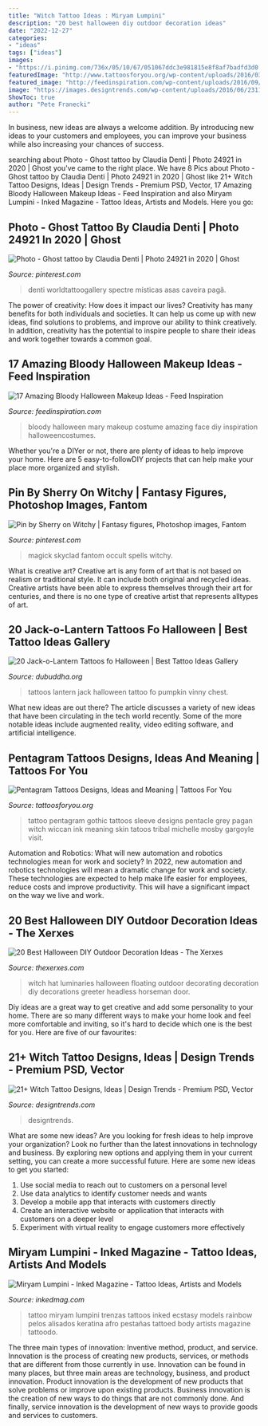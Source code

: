 ```yaml
---
title: "Witch Tattoo Ideas : Miryam Lumpini"
description: "20 best halloween diy outdoor decoration ideas"
date: "2022-12-27"
categories:
- "ideas"
tags: ["ideas"]
images:
- "https://i.pinimg.com/736x/05/10/67/051067ddc3e981815e8f8af7badfd3d0.jpg"
featuredImage: "http://www.tattoosforyou.org/wp-content/uploads/2016/03/Pentagram-Tattoos.jpg"
featured_image: "http://feedinspiration.com/wp-content/uploads/2016/09/Bloody-Mary-Halloween-Costume.jpg"
image: "https://images.designtrends.com/wp-content/uploads/2016/06/23114007/Magical-Broom-Stick-Tattoo-Idea.jpg"
ShowToc: true
author: "Pete Franecki"
---
```



In business, new ideas are always a welcome addition. By introducing new ideas to your customers and employees, you can improve your business while also increasing your chances of success.

	

		
searching about Photo - Ghost tattoo by Claudia Denti | Photo 24921 in 2020 | Ghost you've came to the right place. We have 8 Pics about Photo - Ghost tattoo by Claudia Denti | Photo 24921 in 2020 | Ghost like 21+ Witch Tattoo Designs, Ideas | Design Trends - Premium PSD, Vector, 17 Amazing Bloody Halloween Makeup Ideas - Feed Inspiration and also Miryam Lumpini - Inked Magazine - Tattoo Ideas, Artists and Models. Here you go:
		
    
## Photo - Ghost Tattoo By Claudia Denti | Photo 24921 In 2020 | Ghost

<img loading=lazy src="https://i.pinimg.com/736x/18/e6/24/18e624cd2104301477740df96324d6f0.jpg" onerror="this.onerror=null;this.src='https://tse2.mm.bing.net/th?id=OIP.owx5jsn2sM4niwAboVhcdAHaGY&amp;pid=15.1';" alt="Photo - Ghost tattoo by Claudia Denti | Photo 24921 in 2020 | Ghost">

_Source: pinterest.com_

>denti worldtattoogallery spectre místicas asas caveira pagã. 

	

The power of creativity: How does it impact our lives?
Creativity has many benefits for both individuals and societies. It can help us come up with new ideas, find solutions to problems, and improve our ability to think creatively. In addition, creativity has the potential to inspire people to share their ideas and work together towards a common goal.

    
## 17 Amazing Bloody Halloween Makeup Ideas - Feed Inspiration

<img loading=lazy src="http://feedinspiration.com/wp-content/uploads/2016/09/Bloody-Mary-Halloween-Costume.jpg" onerror="this.onerror=null;this.src='https://tse1.mm.bing.net/th?id=OIP.qw17fHUH9PpStTjvHHOWGAHaLH&amp;pid=15.1';" alt="17 Amazing Bloody Halloween Makeup Ideas - Feed Inspiration">

_Source: feedinspiration.com_

>bloody halloween mary makeup costume amazing face diy inspiration halloweencostumes. 

	

Whether you're a DIYer or not, there are plenty of ideas to help improve your home. Here are 5 easy-to-followDIY projects that can help make your place more organized and stylish.

    
## Pin By Sherry On Witchy | Fantasy Figures, Photoshop Images, Fantom

<img loading=lazy src="https://i.pinimg.com/736x/05/10/67/051067ddc3e981815e8f8af7badfd3d0.jpg" onerror="this.onerror=null;this.src='https://tse3.mm.bing.net/th?id=OIP.G2fThjnpJPgIlwUTL3l-WwHaJQ&amp;pid=15.1';" alt="Pin by Sherry on Witchy | Fantasy figures, Photoshop images, Fantom">

_Source: pinterest.com_

>magick skyclad fantom occult spells witchy. 

	

What is creative art?
Creative art is any form of art that is not based on realism or traditional style. It can include both original and recycled ideas. Creative artists have been able to express themselves through their art for centuries, and there is no one type of creative artist that represents alltypes of art.

    
## 20 Jack-o-Lantern Tattoos Fo Halloween | Best Tattoo Ideas Gallery

<img loading=lazy src="http://www.dubuddha.org/wp-content/uploads/2015/10/tumblr_nciihbxxco1tmpp2eo1_1280.jpg" onerror="this.onerror=null;this.src='https://tse3.mm.bing.net/th?id=OIP.aE3S3EGaBVOQu6dHTSCKlAHaHa&amp;pid=15.1';" alt="20 Jack-o-Lantern Tattoos fo Halloween | Best Tattoo Ideas Gallery">

_Source: dubuddha.org_

>tattoos lantern jack halloween tattoo fo pumpkin vinny chest. 

	

What new ideas are out there?
The article discusses a variety of new ideas that have been circulating in the tech world recently. Some of the more notable ideas include augmented reality, video editing software, and artificial intelligence.

    
## Pentagram Tattoos Designs, Ideas And Meaning | Tattoos For You

<img loading=lazy src="http://www.tattoosforyou.org/wp-content/uploads/2016/03/Pentagram-Tattoos.jpg" onerror="this.onerror=null;this.src='https://tse2.mm.bing.net/th?id=OIP.AuBOCEWAK0H1yYrVsh3zBAHaJ4&amp;pid=15.1';" alt="Pentagram Tattoos Designs, Ideas and Meaning | Tattoos For You">

_Source: tattoosforyou.org_

>tattoo pentagram gothic tattoos sleeve designs pentacle grey pagan witch wiccan ink meaning skin tatoos tribal michelle mosby gargoyle visit. 

	

Automation and Robotics: What will new automation and robotics technologies mean for work and society?
In 2022, new automation and robotics technologies will mean a dramatic change for work and society. These technologies are expected to help make life easier for employees, reduce costs and improve productivity. This will have a significant impact on the way we live and work.

    
## 20 Best Halloween DIY Outdoor Decoration Ideas - The Xerxes

<img loading=lazy src="http://thexerxes.com/wp-content/uploads/2016/08/13-Floating-Witch-Hat-Luminaries.jpg" onerror="this.onerror=null;this.src='https://tse3.mm.bing.net/th?id=OIP.19YuMUZoT6zKuNlQYC58qgHaLH&amp;pid=15.1';" alt="20 Best Halloween DIY Outdoor Decoration Ideas - The Xerxes">

_Source: thexerxes.com_

>witch hat luminaries halloween floating outdoor decorating decoration diy decorations greeter headless horseman door. 

	

Diy ideas are a great way to get creative and add some personality to your home. There are so many different ways to make your home look and feel more comfortable and inviting, so it's hard to decide which one is the best for you. Here are five of our favourites:

    
## 21+ Witch Tattoo Designs, Ideas | Design Trends - Premium PSD, Vector

<img loading=lazy src="https://images.designtrends.com/wp-content/uploads/2016/06/23114007/Magical-Broom-Stick-Tattoo-Idea.jpg" onerror="this.onerror=null;this.src='https://tse2.mm.bing.net/th?id=OIP.t9mWXt4ApPufUHkINbWqfgHaHa&amp;pid=15.1';" alt="21+ Witch Tattoo Designs, Ideas | Design Trends - Premium PSD, Vector">

_Source: designtrends.com_

>designtrends. 

	

What are some new ideas?
Are you looking for fresh ideas to help improve your organization? Look no further than the latest innovations in technology and business. By exploring new options and applying them in your current setting, you can create a more successful future. Here are some new ideas to get you started: 
1. Use social media to reach out to customers on a personal level 
2. Use data analytics to identify customer needs and wants 
3. Develop a mobile app that interacts with customers directly 
4. Create an interactive website or application that interacts with customers on a deeper level 
5. Experiment with virtual reality to engage customers more effectively 

    
## Miryam Lumpini - Inked Magazine - Tattoo Ideas, Artists And Models

<img loading=lazy src="https://www.inkedmag.com/.image/t_share/MTU5MDMyNzkxNjkyODE0MTA0/miryam_feature.jpg" onerror="this.onerror=null;this.src='https://tse4.mm.bing.net/th?id=OIP.o9teZiteOpioYZQpXVsy-AHaHa&amp;pid=15.1';" alt="Miryam Lumpini - Inked Magazine - Tattoo Ideas, Artists and Models">

_Source: inkedmag.com_

>tattoo miryam lumpini trenzas tattoos inked ecstasy models rainbow pelos alisados keratina afro pestañas tattoed body artists magazine tattoodo. 

	

The three main types of innovation: Inventive method, product, and service.
Innovation is the process of creating new products, services, or methods that are different from those currently in use. Innovation can be found in many places, but three main areas are technology, business, and product innovation. 
Product innovation is the development of new products that solve problems or improve upon existing products. Business innovation is the creation of new ways to do things that are not commonly done. And finally, service innovation is the development of new ways to provide goods and services to customers.

